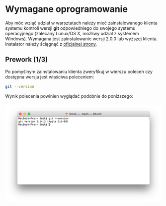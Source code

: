 # Wymagane oprogramowanie

Aby móc wziąć udział w warsztatach należy mieć zainstalowanego klienta systemu kontroli wersji **git** odpowiedniego do swojego systemu operacyjnego (zalecany Lunux/OS X, możliwy udział z systemem Windows). Wymagana jest zainstalowanie wersji 2.0.0 lub wyższej klienta. Instalator należy ściągnąć z [oficjalnej strony](https://git-scm.com/downloads).

## Prework (1/3)

Po pomyślnym zainstalowaniu klienta zweryfikuj w wierszu poleceń czy dostępna wersja jest właściwa poleceniem:

```bash
git --version
```

Wynik polecenia powinien wyglądać podobnie do poniższego:

##### ![](/assets/prework_01_git.png) 